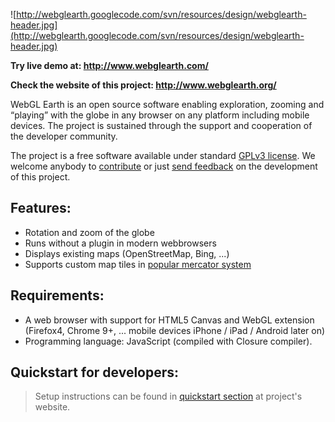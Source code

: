 ![http://webglearth.googlecode.com/svn/resources/design/webglearth-header.jpg](http://webglearth.googlecode.com/svn/resources/design/webglearth-header.jpg)

**Try live demo at: http://www.webglearth.com/**

**Check the website of this project: http://www.webglearth.org/**

WebGL Earth is an open source software enabling exploration, zooming and “playing” with the globe in any browser on any platform including mobile devices. The project is sustained through the support and cooperation of the developer community.

The project is a free software available under standard [GPLv3 license](http://www.webglearth.org/license). We welcome anybody to [contribute](http://www.webglearth.org/contribute) or just [send feedback](http://www.webglearth.org/feedback) on the development of this project.

## Features: ##
  * Rotation and zoom of the globe
  * Runs without a plugin in modern webbrowsers
  * Displays existing maps (OpenStreetMap, Bing, ...)
  * Supports custom map tiles in [popular mercator system](http://www.maptiler.org/google-maps-coordinates-tile-bounds-projection/)

## Requirements: ##
  * A web browser with support for HTML5 Canvas and WebGL extension (Firefox4, Chrome 9+, ... mobile devices iPhone / iPad / Android later on)
  * Programming language: JavaScript (compiled with Closure compiler).

## Quickstart for developers: ##
> Setup instructions can be found in [quickstart section](http://www.webglearth.org/quickstart) at project's website.